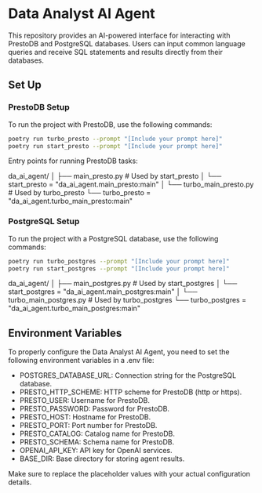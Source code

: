 # Data Analyst AI Agent

This repository provides an AI-powered interface for interacting with PrestoDB and PostgreSQL databases. Users can input common language queries and receive SQL statements and results directly from their databases.

## Set Up

### PrestoDB Setup

To run the project with PrestoDB, use the following commands:

```bash
poetry run turbo_presto --prompt "[Include your prompt here]"
poetry run start_presto --prompt "[Include your prompt here]"
```

Entry points for running PrestoDB tasks:

da_ai_agent/
│
├── main_presto.py         # Used by start_presto
│   └── start_presto = "da_ai_agent.main_presto:main"
│
└── turbo_main_presto.py   # Used by turbo_presto
    └── turbo_presto = "da_ai_agent.turbo_main_presto:main"

### PostgreSQL Setup

To run the project with a PostgreSQL database, use the following commands:

```bash
poetry run turbo_postgres --prompt "[Include your prompt here]"
poetry run start_postgres --prompt "[Include your prompt here]"
```

da_ai_agent/
│
├── main_postgres.py       # Used by start_postgres
│   └── start_postgres = "da_ai_agent.main_postgres:main"
│
└── turbo_main_postgres.py # Used by turbo_postgres
    └── turbo_postgres = "da_ai_agent.turbo_main_postgres:main"

## Environment Variables

To properly configure the Data Analyst AI Agent, you need to set the following environment variables in a .env file:

- POSTGRES_DATABASE_URL: Connection string for the PostgreSQL database.
- PRESTO_HTTP_SCHEME: HTTP scheme for PrestoDB (http or https).
- PRESTO_USER: Username for PrestoDB.
- PRESTO_PASSWORD: Password for PrestoDB.
- PRESTO_HOST: Hostname for PrestoDB.
- PRESTO_PORT: Port number for PrestoDB.
- PRESTO_CATALOG: Catalog name for PrestoDB.
- PRESTO_SCHEMA: Schema name for PrestoDB.
- OPENAI_API_KEY: API key for OpenAI services.
- BASE_DIR: Base directory for storing agent results.

Make sure to replace the placeholder values with your actual configuration details.
